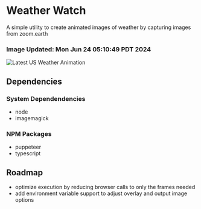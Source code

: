 # Weather Watch

A simple utility to create animated images of weather by capturing images from zoom.earth

### Image Updated: Mon Jun 24 05:10:49 PDT 2024

![Latest US Weather Animation](animations/2024-06-24.webp)

## Dependencies
### System Dependendencies
* node
* imagemagick
### NPM Packages
* puppeteer
* typescript

## Roadmap
* optimize execution by reducing browser calls to only the frames needed
* add environment variable support to adjust overlay and output image options
